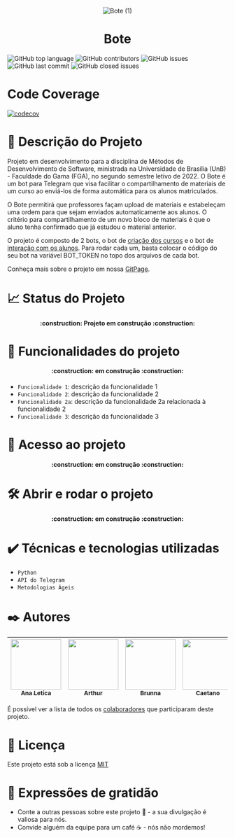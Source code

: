 <div align="center">
 
  ![Bote (1)](https://user-images.githubusercontent.com/98557500/207730448-b865fa5d-c884-4c5b-a800-b694ab4038c2.png)

</div>
<h1 align="center"> Bote </h1>
          
![GitHub top language](https://img.shields.io/github/languages/top/fga-eps-mds/2022-2-Bote?style=for-the-badge)
![GitHub contributors](https://img.shields.io/github/contributors/fga-eps-mds/2022-2-Bote?style=for-the-badge)
![GitHub issues](https://img.shields.io/github/issues-raw/fga-eps-mds/2022-2-Bote?style=for-the-badge)
![GitHub last commit](https://img.shields.io/github/last-commit/fga-eps-mds/2022-2-Bote?style=for-the-badge)
![GitHub closed issues](https://img.shields.io/github/issues-closed-raw/fga-eps-mds/2022-2-Bote?style=for-the-badge)

# Code Coverage

[![codecov](https://codecov.io/github/fga-eps-mds/2022-2-Bote/branch/main/graph/badge.svg?token=Q3JLLAIH9Q)](https://codecov.io/github/fga-eps-mds/2022-2-Bote)


# 🛶 Descrição do Projeto
Projeto em desenvolvimento para a disciplina de Métodos de Desenvolvimento de Software, ministrada na Universidade de Brasília (UnB) - Faculdade do Gama (FGA), no segundo semestre letivo de 2022. 
O Bote é um bot para Telegram que visa facilitar o compartilhamento de materiais de um curso ao enviá-los de forma automática para os alunos matriculados.
          
O Bote permitirá que professores façam upload de materiais e estabeleçam uma ordem para que sejam enviados automaticamente aos alunos. O critério para compartilhamento de um novo bloco de materiais é que o aluno tenha confirmado que já estudou o material anterior.

O projeto é composto de 2 bots, o bot de [criação dos cursos](bot_alunos.py) e o bot de [interação com os alunos](bot_cursos.py). Para rodar cada um, basta colocar o código do seu bot na variável BOT_TOKEN no topo dos arquivos de cada bot.

Conheça mais sobre o projeto em nossa [GitPage](https://fga-eps-mds.github.io/2022-2-Bote/#/?id).
          
# 📈 Status do Projeto

<h4 align="center"> 
    :construction:  Projeto em construção  :construction:
</h4>

# :hammer: Funcionalidades do projeto

<h4 align="center"> 
    :construction:  em construção  :construction:
</h4>

- `Funcionalidade 1`: descrição da funcionalidade 1
- `Funcionalidade 2`: descrição da funcionalidade 2
- `Funcionalidade 2a`: descrição da funcionalidade 2a relacionada à funcionalidade 2
- `Funcionalidade 3`: descrição da funcionalidade 3
                  
                  
# 📁 Acesso ao projeto

<h4 align="center"> 
    :construction:  em construção  :construction:
</h4>

# 🛠️ Abrir e rodar o projeto

<h4 align="center"> 
    :construction:  em construção  :construction:
</h4>
                  
# ✔️ Técnicas e tecnologias utilizadas

- ``Python``
- ``API do Telegram``
- ``Metodologias Ágeis``
              
# ✒️ Autores
                  
<div align="center">

| [<img src="https://avatars.githubusercontent.com/u/56135971?v=4" width=115><br><sub>Ana Letíca</sub>](https://github.com/analeticiaa) |  [<img src="https://avatars.githubusercontent.com/u/59586312?v=4" width=115><br><sub>Arthur</sub>](https://github.com/arthur-augusto) |  [<img src="https://avatars.githubusercontent.com/u/98557500?v=4" width=115><br><sub>Brunna</sub>](https://github.com/brunna-martins) |  [<img src="https://avatars.githubusercontent.com/u/22137470?v=4" width=115><br><sub>Caetano</sub>](https://github.com/caeslucio) |  [<img src="https://avatars.githubusercontent.com/u/97994511?v=4" width=115><br><sub>Larissa</sub>](https://github.com/larigs) |  [<img src="https://avatars.githubusercontent.com/u/82895172?v=4" width=115><br><sub>Otávio</sub>](https://github.com/knz13) |
| :---: | :---: | :---: | :---: | :---: | :---: |

</div>

É possível ver a lista de todos os [colaboradores](https://github.com/fga-eps-mds/2022-2-Squad05/colaboradores) que participaram deste projeto.

# 📄 Licença

Este projeto está sob a licença [MIT](https://opensource.org/licenses/MIT)

# 🎁 Expressões de gratidão

* Conte a outras pessoas sobre este projeto 📢 - a sua divulgação é valiosa para nós.
* Convide alguém da equipe para um café ☕ - nós não mordemos! 
